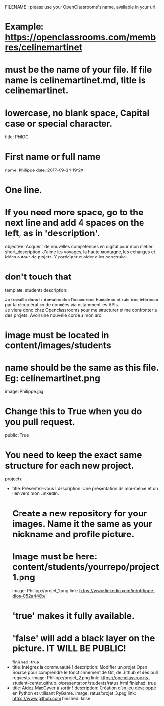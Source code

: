 FILENAME : please use your OpenClassrooms's name, available in your url.
# Example: https://openclassrooms.com/membres/celinemartinet
# must be the name of your file. If file name is celinemartinet.md, title is celinemartinet.
# lowercase, no blank space, Capital case or special character.
title: PhilOC

# First name or full name
name: Philippe
date: 2017-09-24 19:20

# One line.
# If you need more space, go to the next line and add 4 spaces on the left, as in 'description'.
objective: Acquerir de nouvelles competences en digital pour mon metier.
short_description: J'aime les voyages, la haute montagne, les echanges et idées autour de projets. Y participer et aider a les construire.

# don't touch that
template: students
description:
    
Je travaille dans le domaine des Ressources humaines et suis tres intéressé par la récup ération de données  via notamment les APIs.    
Je viens donc chez Openclassrooms pour me structurer et me confronter a des projets. Avoir une nouvelle corde a mon arc.

# image must be located in content/images/students
# name should be the same as this file. Eg: celinemartinet.png
image: Philippe.jpg

# Change this to True when you do you pull request.
public: True

# You need to keep the exact same structure for each new project.
projects:
  - title: Présentez-vous !
    description: Une présentation de moi-même et un lien vers mon LinkedIn.
    # Create a new repository for your images. Name it the same as your nickname and profile picture.
    # Image must be here: content/students/yourrepo/project1.png
    image: Philippe/projet_1.png
    link: https://www.linkedin.com/in/philippe-dion-052a448b/
    # 'true' makes it fully available.
    # 'false' will add a black layer on the picture. IT WILL BE PUBLIC!
    finished: true
  - title: Intégrez la communauté !
    description: Modifier un projet Open Source pour comprendre le fonctionnement de Git, de Github et des pull requests. 
    image: Philippe/projet_2.png
    link: https://openclassrooms-student-center.github.io/presentation/students/ratus.html
    finished: true
  - title: Aidez MacGyver à sortir !
    description: Création d’un jeu développé en Python et utilisant PyGame.
    image: ratus/projet_3.png
    link: https://www.github.com
    finished: false
